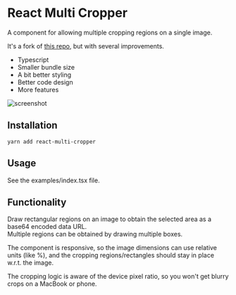# React Multi Cropper
A component for allowing multiple cropping regions on a single image.

It's a fork of [this repo](https://github.com/beizhedenglong/react-multi-crops), but with several improvements.
- Typescript
- Smaller bundle size
- A bit better styling
- Better code design
- More features

![screenshot](https://snipboard.io/aWJHFU.jpg)


## Installation
```
yarn add react-multi-cropper
```

## Usage

See the examples/index.tsx file.

## Functionality

Draw rectangular regions on an image to obtain the selected area as a base64 encoded data URL.  
Multiple regions can be obtained by drawing multiple boxes.

The component is responsive, so the image dimensions can use relative units (like %), and the cropping regions/rectangles should stay in place w.r.t. the image.

The cropping logic is aware of the device pixel ratio, so you won't get blurry crops on a MacBook or phone.
